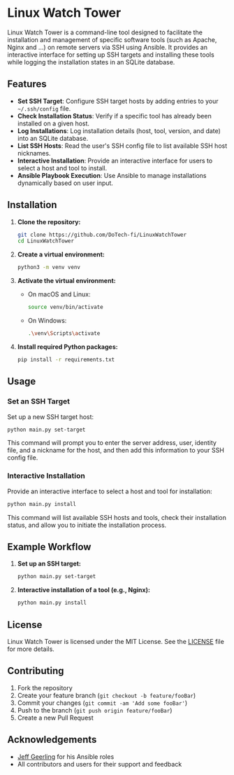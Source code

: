 # Linux Watch Tower

Linux Watch Tower is a command-line tool designed to facilitate the installation and management of specific software tools (such as Apache, Nginx and ...) on remote servers via SSH using Ansible. It provides an interactive interface for setting up SSH targets and installing these tools while logging the installation states in an SQLite database.

## Features

- **Set SSH Target**: Configure SSH target hosts by adding entries to your `~/.ssh/config` file.
- **Check Installation Status**: Verify if a specific tool has already been installed on a given host.
- **Log Installations**: Log installation details (host, tool, version, and date) into an SQLite database.
- **List SSH Hosts**: Read the user's SSH config file to list available SSH host nicknames.
- **Interactive Installation**: Provide an interactive interface for users to select a host and tool to install.
- **Ansible Playbook Execution**: Use Ansible to manage installations dynamically based on user input.

## Installation

1. **Clone the repository:**
   ```bash
   git clone https://github.com/DoTech-fi/LinuxWatchTower
   cd LinuxWatchTower
   ```

2. **Create a virtual environment:**
   ```bash
   python3 -m venv venv
   ```

3. **Activate the virtual environment:**
   - On macOS and Linux:
     ```bash
     source venv/bin/activate
     ```
   - On Windows:
     ```bash
     .\venv\Scripts\activate
     ```

4. **Install required Python packages:**
   ```bash
   pip install -r requirements.txt
   ```

## Usage

### Set an SSH Target
Set up a new SSH target host:
```bash
python main.py set-target
```
This command will prompt you to enter the server address, user, identity file, and a nickname for the host, and then add this information to your SSH config file.

### Interactive Installation
Provide an interactive interface to select a host and tool for installation:
```bash
python main.py install
```
This command will list available SSH hosts and tools, check their installation status, and allow you to initiate the installation process.

## Example Workflow

1. **Set up an SSH target:**
   ```bash
   python main.py set-target
   ```

2. **Interactive installation of a tool (e.g., Nginx):**
   ```bash
   python main.py install
   ```

## License

Linux Watch Tower is licensed under the MIT License. See the [LICENSE](LICENSE) file for more details.

## Contributing

1. Fork the repository
2. Create your feature branch (`git checkout -b feature/fooBar`)
3. Commit your changes (`git commit -am 'Add some fooBar'`)
4. Push to the branch (`git push origin feature/fooBar`)
5. Create a new Pull Request

## Acknowledgements

- [Jeff Geerling](https://github.com/geerlingguy) for his Ansible roles
- All contributors and users for their support and feedback
